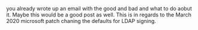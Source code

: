 you already wrote up an email with the good and bad and what to do aobut it.  Maybe this would be a good post as well.  This is in regards to the March 2020 microsoft patch chaning the defaults for LDAP signing.
